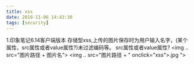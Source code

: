 ```yaml
---
title: xss
date: 2018-11-06 14:43:30
tags: [security]
---
```


1.印象笔记6.14客户端版本
存储型xss,上传的图片保存时为用户输入名字，(某个属性，src属性或者value属性?)未过滤编码等。
src属性或者value属性?
<img .. src="图片路径 + 图片名">
<img .. src="图片路径 + " onclick="xss">.jpg ">
